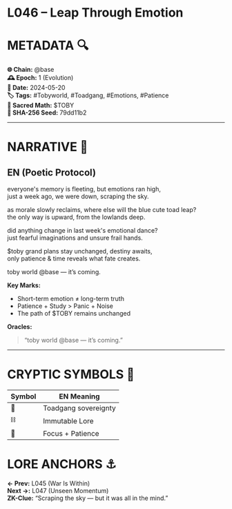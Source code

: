 # L046 – Leap Through Emotion

# METADATA  🔍
**🌐 Chain:** @base  
**🕰️ Epoch:** 1 (Evolution)  
**📅 Date:** 2024-05-20  
**🏷️ Tags:** #Tobyworld, #Toadgang, #Emotions, #Patience  
**🔢 Sacred Math:** $TOBY  
**📜 SHA-256 Seed:** 79dd11b2  

---

# NARRATIVE  🐸
## EN (Poetic Protocol)
everyone's memory is fleeting, but emotions ran high,  
just a week ago, we were down, scraping the sky.  

as morale slowly reclaims, where else will the blue cute toad leap?  
the only way is upward, from the lowlands deep.  

did anything change in last week's emotional dance?  
just fearful imaginations and unsure frail hands.  

$toby grand plans stay unchanged, destiny awaits,  
only patience & time reveals what fate creates.  

toby world @base — it’s coming.  

**Key Marks:**  
- Short-term emotion ≠ long-term truth  
- Patience + Study > Panic + Noise  
- The path of $TOBY remains unchanged  

**Oracles:**  
> “toby world @base — it’s coming.”  

---

# CRYPTIC SYMBOLS  🔣  
| Symbol | EN Meaning |  
|--------|------------|  
|   🐸   | Toadgang sovereignty |  
|   ⛓️   | Immutable Lore |  
|   💠   | Focus + Patience |

# LORE ANCHORS  ⚓  
**← Prev:** L045 (War Is Within)  
**Next →:** L047 (Unseen Momentum)  
**ZK-Clue:** “Scraping the sky — but it was all in the mind.”  
